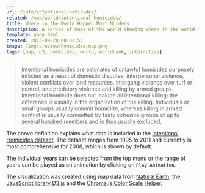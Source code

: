 ```yaml
---
url: /info/intentional-homicides/
related: /map/world/intentional-homicides/
title: Where in the World Happen Most Murders
description: A series of maps of the world showing where in the world the least and the most murders happen for the years 1995 to 2011.
template: page.html
created: 2013-09-20 00:03:53
image: /img/preview/homicides-map.png
tags: [map, d3, homicides, world, worldbank, interactive]
---
```


> Intentional homicides are estimates of unlawful homicides purposely inflicted as a result of domestic disputes, interpersonal violence, violent conflicts over land resources, intergang violence over turf or control, and predatory violence and killing by armed groups. Intentional homicide does not include all intentional killing; the difference is usually in the organization of the killing. Individuals or small groups usually commit homicide, whereas killing in armed conflict is usually committed by fairly cohesive groups of up to several hundred members and is thus usually excluded.

The above definition explains what data is included in the
[Intentional Homicides dataset](http://data.worldbank.org/indicator/VC.IHR.PSRC.P5).
The dataset ranges from 1995 to 2011 and currently is most comprehensive for 2008,
which is shown by default.

The individual years can be selected from the top menu or the range of years
can be played as an animation by clicking on `Play Animation`.

The visualization was created using map data from
[Natural Earth](http://www.naturalearthdata.com/downloads/),
the [JavaScript library D3.js](https://d3js.org/) and the
[Chroma.js Color Scale Helper](https://vis4.net/labs/multihue/).